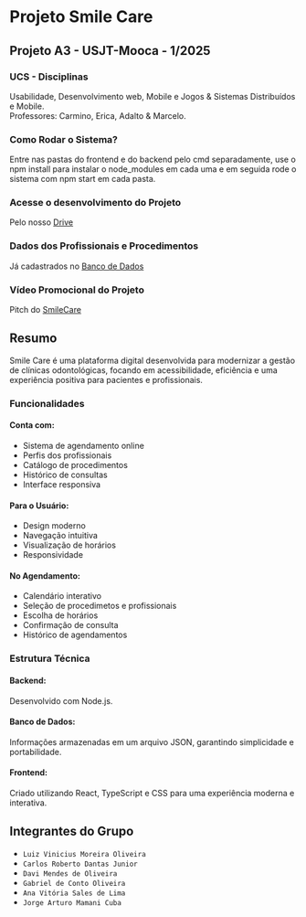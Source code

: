 # Projeto Smile Care
## Projeto A3 - USJT-Mooca - 1/2025 

### UCS - Disciplinas

Usabilidade, Desenvolvimento web, Mobile e Jogos & Sistemas Distribuídos e Mobile. <br>
Professores: Carmino, Erica, Adalto & Marcelo. <br>

### Como Rodar o Sistema?

Entre nas pastas do frontend e do backend pelo cmd separadamente, use o npm install para instalar o node_modules em cada uma e em seguida rode o sistema com npm start em cada pasta. <br>

### Acesse o desenvolvimento do Projeto 

Pelo nosso [Drive](https://drive.google.com/drive/folders/1ZB0C2r8-kvXeorpLChr0kcThFnjDxgQf?usp=sharing)<br>

### Dados dos Profissionais e  Procedimentos

Já cadastrados no [Banco de Dados](https://drive.google.com/file/d/1tK4xV1MZ4FML6psAteEBrX93c2FafBVq/view?usp=sharing)

### Vídeo Promocional do Projeto 

Pitch do [SmileCare](https://youtu.be/2xKk21Zwi04)


## Resumo

Smile Care é uma plataforma digital
desenvolvida para modernizar a gestão
de clínicas odontológicas, focando em
acessibilidade, eficiência e uma
experiência positiva para pacientes e
profissionais.

### Funcionalidades
 
#### Conta com:

- Sistema de agendamento online
- Perfis dos profissionais
- Catálogo de procedimentos
- Histórico de consultas
- Interface responsiva

#### Para o Usuário:

- Design moderno
- Navegação intuitiva
- Visualização de horários
- Responsividade

#### No Agendamento:

- Calendário interativo
- Seleção de procedimetos e profissionais
- Escolha de horários
- Confirmação de consulta
- Histórico de agendamentos

### Estrutura Técnica

#### Backend: 

Desenvolvido com Node.js.

#### Banco de Dados:

Informações armazenadas em um arquivo JSON, garantindo simplicidade e portabilidade.

#### Frontend: 

Criado utilizando React, TypeScript e CSS para uma experiência moderna e interativa.


## Integrantes do Grupo 

- ```Luiz Vinicius Moreira Oliveira```
- ```Carlos Roberto Dantas Junior```
- ```Davi Mendes de Oliveira```
- ```Gabriel de Conto Oliveira```
- ```Ana Vitória Sales de Lima```
- ```Jorge Arturo Mamani Cuba```

